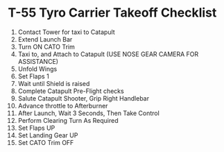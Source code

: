 # T-55 Tyro Carrier Takeoff Checklist

1. Contact Tower for taxi to Catapult
2. Extend Launch Bar
3. Turn ON CATO Trim
4. Taxi to, and Attach to Catapult (USE NOSE GEAR CAMERA FOR ASSISTANCE)
5. Unfold Wings
6. Set Flaps 1
7. Wait until Shield is raised
8. Complete Catapult Pre-Flight checks
9. Salute Catapult Shooter, Grip Right Handlebar
10. Advance throttle to Afterburner
11. After Launch, Wait 3 Seconds, Then Take Control
12. Perform Clearing Turn As Required
13. Set Flaps UP
14. Set Landing Gear UP
15. Set CATO Trim OFF
